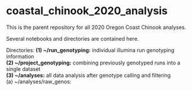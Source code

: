 # coastal_chinook_2020_analysis

This is the parent repository for all 2020 Oregon Coast Chinook analyses.

Several notebooks and directories are contained here.  

Directories:
__(1) ~/run_genotyping:__ individual illumina run genotyping information  
__(2) ~/project_genotyping:__ combining previously genotyped runs into a single dataset  
__(3) ~/analyses:__ all data analysis after genotype calling and filtering  
    (a) ~/analyses/raw_genos:  
